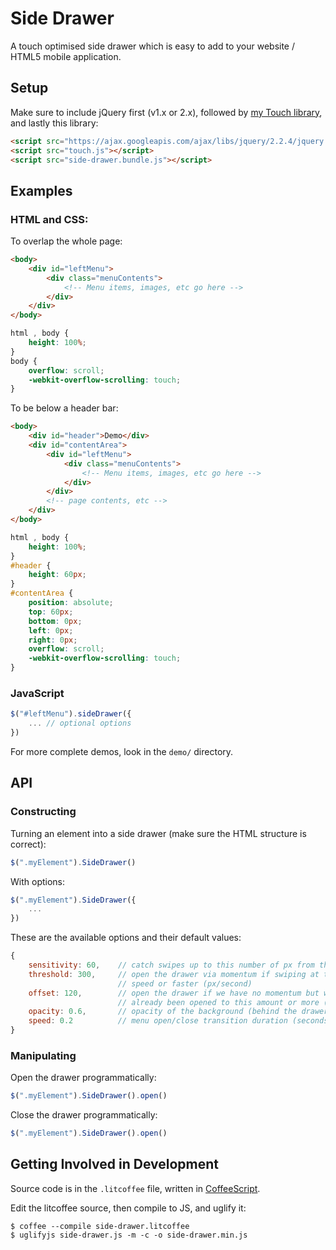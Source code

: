 Side Drawer
===========

A touch optimised side drawer which is easy to add to your website / HTML5
mobile application.


Setup
-----

Make sure to include jQuery first (v1.x or 2.x), followed by
[my Touch library](https://github.com/tjwoon/touch-events), and lastly this
library:

```html
<script src="https://ajax.googleapis.com/ajax/libs/jquery/2.2.4/jquery.min.js"></script>
<script src="touch.js"></script>
<script src="side-drawer.bundle.js"></script>
```


Examples
--------

### HTML and CSS:

To overlap the whole page:

```html
<body>
    <div id="leftMenu">
        <div class="menuContents">
            <!-- Menu items, images, etc go here -->
        </div>
    </div>
</body>
```

```css
html , body {
    height: 100%;
}
body {
    overflow: scroll;
    -webkit-overflow-scrolling: touch;
}
```

To be below a header bar:

```html
<body>
    <div id="header">Demo</div>
    <div id="contentArea">
        <div id="leftMenu">
            <div class="menuContents">
                <!-- Menu items, images, etc go here -->
            </div>
        </div>
        <!-- page contents, etc -->
    </div>
</body>
```

```css
html , body {
    height: 100%;
}
#header {
    height: 60px;
}
#contentArea {
    position: absolute;
    top: 60px;
    bottom: 0px;
    left: 0px;
    right: 0px;
    overflow: scroll;
    -webkit-overflow-scrolling: touch;
}
```


### JavaScript

```javascript
$("#leftMenu").sideDrawer({
    ... // optional options
})
```


For more complete demos, look in the `demo/` directory.


API
---

### Constructing

Turning an element into a side drawer (make sure the HTML structure is correct):

```javascript
$(".myElement").SideDrawer()
```

With options:

```javascript
$(".myElement").SideDrawer({
    ...
})
```

These are the available options and their default values:

```javascript
{
    sensitivity: 60,    // catch swipes up to this number of px from the edge
    threshold: 300,     // open the drawer via momentum if swiping at this
                        // speed or faster (px/second)
    offset: 120,        // open the drawer if we have no momentum but we have
                        // already been opened to this amount or more (px)
    opacity: 0.6,       // opacity of the background (behind the drawer)
    speed: 0.2          // menu open/close transition duration (seconds)
}
```

### Manipulating

Open the drawer programmatically:

```javascript
$(".myElement").SideDrawer().open()
```

Close the drawer programmatically:

```javascript
$(".myElement").SideDrawer().open()
```


Getting Involved in Development
-------------------------------

Source code is in the `.litcoffee` file, written in
[CoffeeScript](http://www.coffeescript.org).

Edit the litcoffee source, then compile to JS, and uglify it:

```
$ coffee --compile side-drawer.litcoffee
$ uglifyjs side-drawer.js -m -c -o side-drawer.min.js
```
